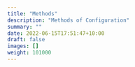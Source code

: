 ```yaml
---
title: "Methods"
description: "Methods of Configuration"
summary: ""
date: 2022-06-15T17:51:47+10:00
draft: false
images: []
weight: 101000
---
```

